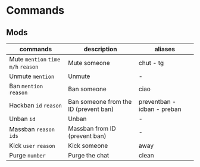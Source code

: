 # Commands

## Mods

| commands                           | description                           | aliases                     |
| ---------------------------------- | ------------------------------------- | --------------------------- |
| Mute `mention` `time m/h` `reason` | Mute someone                          | chut - tg                   |
| Unmute `mention`                   | Unmute                                | -                           |
| Ban `mention` `reason`             | Ban someone                           | ciao                        |
| Hackban `id` `reason`              | Ban someone from the ID (prevent ban) | preventban - idban - preban |
| Unban `id`                         | Unban                                 | -                           |
| Massban `reason` `ids`             | Massban from ID (prevent ban)         | -                           |
| Kick `user` `reason`               | Kick someone                          | away                        |
| Purge `number`                     | Purge the chat                        | clean                       |
